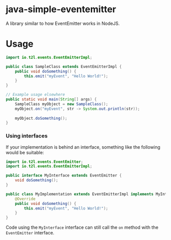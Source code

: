# java-simple-eventemitter
A library similar to how EventEmitter works in NodeJS.

# Usage

```java
import io.t2l.events.EventEmitterImpl;

public class SampleClass extends EventEmitterImpl {
    public void doSomething() {
        this.emit("myEvent", "Hello World!");
    }
}

// Example usage elsewhere
public static void main(String[] args) {
    SampleClass myObject = new SampleClass();
    myObject.on("myEvent", str -> System.out.println(str));
    
    myObject.doSomething();
}

```

### Using interfaces

If your implementation is behind an interface, something like the following would be suitable:

```java
import io.t2l.events.EventEmitter;
import io.t2l.events.EventEmitterImpl;

public interface MyInterface extends EventEmitter {
    void doSomething();
}

public class MyImplementation extends EventEmitterImpl implements MyInterface{
    @Override
    public void doSomething() {
        this.emit("myEvent", "Hello World!");
    }
}

```

Code using the `MyInterface` interface can still call the `on` method with the `EventEmitter` interface.